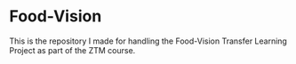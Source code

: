 # Food-Vision
This is the repository I made for handling the Food-Vision Transfer Learning Project as part of the ZTM course.
